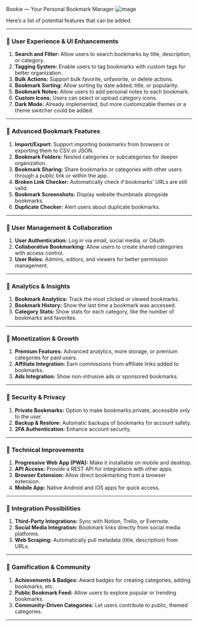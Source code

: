 
Bookie — Your Personal Bookmark Manager
![image](https://github.com/user-attachments/assets/9c83714c-b0e2-49e9-85cf-8eb49e3930a9)

Here’s a list of potential features that can be added. 

---

### 🔹 **User Experience & UI Enhancements**
1. **Search and Filter:** Allow users to search bookmarks by title, description, or category.
2. **Tagging System:** Enable users to tag bookmarks with custom tags for better organization.
3. **Bulk Actions:** Support bulk favorite, unfavorite, or delete actions.
4. **Bookmark Sorting:** Allow sorting by date added, title, or popularity.
5. **Bookmark Notes:** Allow users to add personal notes to each bookmark.
6. **Custom Icons:** Users can select or upload category icons.
7. **Dark Mode:** Already implemented, but more customizable themes or a theme switcher could be added.

---

### 🔹 **Advanced Bookmark Features**
1. **Import/Export:** Support importing bookmarks from browsers or exporting them to CSV or JSON.
2. **Bookmark Folders:** Nested categories or subcategories for deeper organization.
3. **Bookmark Sharing:** Share bookmarks or categories with other users through a public link or within the app.
4. **Broken Link Checker:** Automatically check if bookmarks' URLs are still valid.
5. **Bookmark Screenshots:** Display website thumbnails alongside bookmarks.
6. **Duplicate Checker:** Alert users about duplicate bookmarks.

---

### 🔹 **User Management & Collaboration**
1. **User Authentication:** Log in via email, social media, or OAuth.
2. **Collaborative Bookmarking:** Allow users to create shared categories with access control.
3. **User Roles:** Admins, editors, and viewers for better permission management.

---

### 🔹 **Analytics & Insights**
1. **Bookmark Analytics:** Track the most clicked or viewed bookmarks.
2. **Bookmark History:** Show the last time a bookmark was accessed.
3. **Category Stats:** Show stats for each category, like the number of bookmarks and favorites.

---

### 🔹 **Monetization & Growth**
1. **Premium Features:** Advanced analytics, more storage, or premium categories for paid users.
2. **Affiliate Integration:** Earn commissions from affiliate links added to bookmarks.
3. **Ads Integration:** Show non-intrusive ads or sponsored bookmarks.

---

### 🔹 **Security & Privacy**
1. **Private Bookmarks:** Option to make bookmarks private, accessible only to the user.
2. **Backup & Restore:** Automatic backups of bookmarks for account safety.
3. **2FA Authentication:** Enhance account security.

---

### 🔹 **Technical Improvements**
1. **Progressive Web App (PWA):** Make it installable on mobile and desktop.
2. **API Access:** Provide a REST API for integrations with other apps.
3. **Browser Extension:** Allow direct bookmarking from a browser extension.
4. **Mobile App:** Native Android and iOS apps for quick access.

---

### 🔹 **Integration Possibilities**
1. **Third-Party Integrations:** Sync with Notion, Trello, or Evernote.
2. **Social Media Integration:** Bookmark links directly from social media platforms.
3. **Web Scraping:** Automatically pull metadata (title, description) from URLs.

---

### 🔹 **Gamification & Community**
1. **Achievements & Badges:** Award badges for creating categories, adding bookmarks, etc.
2. **Public Bookmark Feed:** Allow users to explore popular or trending bookmarks.
3. **Community-Driven Categories:** Let users contribute to public, themed categories.

---
